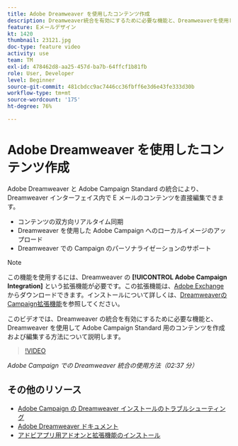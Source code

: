```yaml
---
title: Adobe Dreamweaver を使用したコンテンツ作成
description: Dreamweaver統合を有効にするために必要な機能と、Dreamweaverを使用してAdobe Campaign Standard用のコンテンツを作成および編集する方法について説明します。
feature: Eメールデザイン
kt: 1420
thumbnail: 23121.jpg
doc-type: feature video
activity: use
team: TM
exl-id: 478462d8-aa25-457d-ba7b-64ffcf1b81fb
role: User, Developer
level: Beginner
source-git-commit: 481cbdcc9ac7446cc36fbff6e3d6e43fe333d30b
workflow-type: tm+mt
source-wordcount: '175'
ht-degree: 76%

---
```


# Adobe Dreamweaver を使用したコンテンツ作成

Adobe Dreamweaver と Adobe Campaign Standard の統合により、Dreamweaver インターフェイス内で E メールのコンテンツを直接編集できます。

* コンテンツの双方向リアルタイム同期
* Dreamweaver を使用した Adobe Campaign へのローカルイメージのアップロード
* Dreamweaver での Campaign のパーソナライゼーションのサポート

>[!NOTE]
>
>この機能を使用するには、Dreamweaver の **[!UICONTROL Adobe Campaign Integration]** という拡張機能が必要です。この拡張機能は、[Adobe Exchange](https://exchange.adobe.com/creativecloud.html#search) からダウンロードできます。インストールについて詳しくは、[DreamweaverのCampaign拡張機能](https://helpx.adobe.com/jp/dreamweaver/using/working-with-dreamweaver-and-campaign.html)を参照してください。

このビデオでは、Dreamweaver の統合を有効にするために必要な機能と、Dreamweaver を使用して Adobe Campaign Standard 用のコンテンツを作成および編集する方法について説明します。

>[!VIDEO](https://video.tv.adobe.com/v/23121?quality=12)

*Adobe Campaign での Dreamweaver 統合の使用方法（02:37 分）*

## その他のリソース

* [Adobe Campaign の Dreamweaver インストールのトラブルシューティング](https://helpx.adobe.com/jp/dreamweaver/kb/dreamweaver-campaign-integration-issue.html)
* [Adobe Dreamweaver ドキュメント](https://helpx.adobe.com/dreamweaver/using/working-with-dreamweaver-and-campaign.html)
* [アドビアプリ用アドオンと拡張機能のインストール](https://helpx.adobe.com/jp/creative-cloud/kb/installingextensionsandaddons.html)
